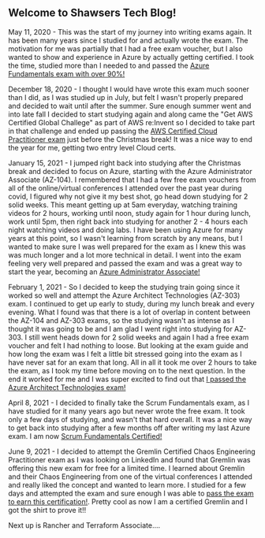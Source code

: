 ## Welcome to Shawsers Tech Blog!

May 11, 2020 - This was the start of my journey into writing exams again.  It has been many years since I studied for and actually wrote the exam.  The motivation for me was partially that I had a free exam voucher, but I also wanted to show and experience in Azure by actually getting certified.  I took the time, studied more than I needed to and passed the [Azure Fundamentals exam with over 90%!](https://www.credly.com/badges/5e3acbf5-38cf-4cb7-970e-1fa864e4c0b1)

December 18, 2020 - I thought I would have wrote this exam much sooner than I did, as I was studied up in July, but felt I wasn't properly prepared and decided to wait until after the summer.  Sure enough summer went and into late fall I decided to start studying again and along came the "Get AWS Certified Global Challege" as part of AWS re:Invent so I decided to take part in that challenge and ended up passing the [AWS Certified Cloud Practitioner exam](https://www.credly.com/badges/25131d43-02be-43a5-8088-846fd9951338) just before the Christmas break!  It was a nice way to end the year for me, getting two entry level Cloud certs.

January 15, 2021 - I jumped right back into studying after the Christmas break and decided to focus on Azure, starting with the Azure Administrator Associate (AZ-104).  I remembered that I had a few free exam vouchers from all of the online/virtual conferences I attended over the past year during covid, I figured why not give it my best shot, go head down studying for 2 solid weeks. This meant getting up at 5am everyday, watching training videos for 2 hours, working until noon, study again for 1 hour during lunch, work until 5pm, then right back into studying for another 2 - 4 hours each night watching videos and doing labs.  I have been using Azure for many years at this point, so I wasn't learning from scratch by any means, but I wanted to make sure I was well prepared for the exam as I knew this was was much longer and a lot more technical in detail. I went into the exam feeling very well prepared and passed the exam and was a great way to start the year, becoming an [Azure Administrator Associate!](https://www.credly.com/badges/2a409d50-b51f-47e8-84d5-0e5b0433e9cd)

February 1, 2021 - So I decided to keep the studying train going since it worked so well and attempt the Azure Architect Technologies (AZ-303) exam.  I continued to get up early to study, during my lunch break and every evening.  What I found was that there is a lot of overlap in content between the AZ-104 and AZ-303 exams, so the studying wasn't as intense as I thought it was going to be and I am glad I went right into studying for AZ-303.  I still went heads down for 2 solid weeks and again I had a free exam voucher and felt I had nothing to loose.  But looking at the exam guide and how long the exam was I felt a little bit stressed going into the exam as I have never sat for an exam that long.  All in all it took me over 2 hours to take the exam, as I took my time before moving on to the next question.  In the end it worked for me and I was super excited to find out that [I passed the Azure Architect Technologies exam!](https://www.credly.com/badges/3e1fe1b1-2b87-4144-b872-a0c9da91b3aa)

April 8, 2021 - I decided to finally take the Scrum Fundamentals exam, as I have studied for it many years ago but never wrote the free exam.  It took only a few days of studying, and wasn't that hard overall.  It was a nice way to get back into studying after a few months off after writing my last Azure exam.  I am now [Scrum Fundamentals Certified!](https://www.scrumstudy.com/certification/verify?type=SFC&number=838678)


June 9, 2021 - I decided to attempt the Gremlin Certified Chaos Engineering Practitioner exam as I was looking on LinkedIn and found that Gremlin was offering this new exam for free for a limited time.  I learned about Gremlin and their Chaos Engineering from one of the virtual conferences I attended and really liked the concept and wanted to learn more.  I studied for a few days and attempted the exam and sure enough I was able to [pass the exam to earn this certification!](https://www.credential.net/899958b7-8a62-4d68-9e46-22a4b25d101b#gs.8dku72).  Pretty cool as now I am a certified Gremlin and I got the shirt to prove it!!

Next up is Rancher and Terraform Associate....

